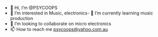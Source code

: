 - 👋 Hi, I’m @PSYCOOPS
- 👀 I’m interested in Music, electronics- 🌱 I’m currently learning music production 
- 💞️ I’m looking to collaborate on micro electronics
- 📫 How to reach me psycoops@yahoo.com.au

<!---
PSYCOOPS/PSYCOOPS is a ✨ special ✨ repository because its `README.md` (this file) appears on your GitHub profile.
You can click the Preview link to take a look at your changes.
--->
